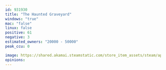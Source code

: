 ```yaml
---
id: 931930
title: "The Haunted Graveyard"
windows: "true"
mac: "false"
linux: false
positive: 61
negative: 3
estimated_owners: "20000 - 50000"
peak_ccu: 0

image: https://shared.akamai.steamstatic.com/store_item_assets/steam/apps/931930/header.jpg?t=1572373160
opinions:
---
```

